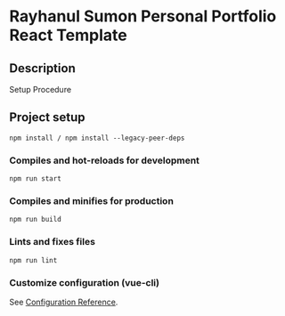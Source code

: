# Rayhanul Sumon Personal Portfolio React Template

## Description

Setup Procedure 
 
## Project setup

```
npm install / npm install --legacy-peer-deps 
``` 

### Compiles and hot-reloads for development

```
npm run start 
```

### Compiles and minifies for production

```
npm run build 
``` 
 
### Lints and fixes files 

```
npm run lint
```

### Customize configuration (vue-cli)

See [Configuration Reference](https://cli.vuejs.org/config/).
